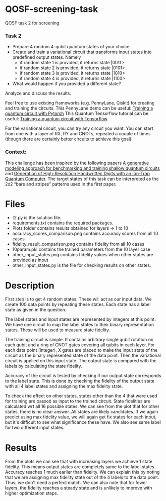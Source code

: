 # QOSF-screening-task
QOSF task 2 for screening


### Task 2


* Prepare 4 random 4-qubit quantum states of your choice.
* Create and train a variational circuit that transforms input states into predefined output states. Namely
  * if random state 1 is provided, it returns state |0011>
  * if random state 2 is provided, it returns state |0101>
  * if random state 3 is provided, it returns state |1010>
  * if random state 4 is provided, it returns state |1100>
* What would happen if you provided a different state?

Analyze and discuss the results.

Feel free to use existing frameworks (e.g. PennyLane, Qiskit) for creating and training the circuits.
This PennyLane demo can be useful: [Training a quantum circuit with Pytorch](https://pennylane.ai/qml/demos/tutorial_state_preparation.html)
This Quantum Tensorflow tutorial can be useful: [Training a quantum circuit with Tensorflow](https://www.tensorflow.org/quantum/tutorials/mnist)

For the variational circuit, you can try any circuit you want. You can start from one with a layer of RX, RY and CNOTs, repeated a couple of times (though there are certainly better circuits to achieve this goal). 

### Context:
This challenge has been inspired by the following papers [A generative modeling approach for benchmarking and training shallow quantum circuits](https://www.nature.com/articles/s41534-019-0157-8) and [Generation of High-Resolution Handwritten Digits with an Ion-Trap Quantum Computer](https://arxiv.org/abs/2012.03924). The target states of this task can be interpreted as the 2x2 “bars and stripes” patterns used in the first paper.


# Files
* t2.py is the solution file.
* requirements.txt contains the required packages.
* Plots folder contains results obtained for layers -> 1 to 10
* accuracy_scores_comparison.png contains accuracy scores from all 10 cases
* fidelity_result_comparison.png contains fidelity from all 10 cases
* 10param.pkl contains the trained parameters from the 10 layer case
* other_input_states.png contains fidelity values when other states are provided as input
* other_input_states.py is the file for checking results on other states.


# Description
First step is to get 4 random states. These will act as our input data.
We create 100 data points by repeating these states. Each state has a label state as given in the question.

The label states and input states are represented by integers at this point. We have one circuit to map the label states to their binary representation states. These will be used to measure state fidelity.

The training circuit is simple. It contains arbitrary single qubit rotation on each qubit and a ring of CNOT gates covering all qubits in each layer.
For each data point (integer), X gates are placed to make the input state of the circuit as the binary represented state of the data point. Then the variational circuit is applied on this input state.
The output state is compared with the labels by calculating the state fidelity.

Accuracy of the circuit is tested by checking if our output state corresponds to the label state. This is done by checking the fidelity of the output state with all 4 label states and assigning the max fidelity state.


To check the effect on other states, states other than the 4 that were used for training are passed as input to the trained circuit.
State fidelities are calculated wrt all 16 possible states. We can see from the plot that for other states, there is no clear answer.
All states are likely candidates. If we again predict using max fidelity value, we will again get fix states for each input, but it's difficult to see what significance these have. We also see same label for two different input states.

# Results
From the plots we can see that with increasing layers we achieve 1 state fidelity. This means output states are completely same to the label states.
Accuracy reaches 1 much earlier than fidelity. We can explain this by noting that we are assigning max fidelity state out of the 4 labels to the data point. Thus, we don't need a perfect match.
We can also note that for fewer layers, the fidelity reaches a steady state and is unlikely to improve with higher optimization steps.
